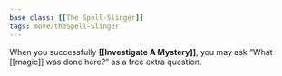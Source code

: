 ```yaml
---
base class: [[The Spell-Slinger]]
tags: move/theSpell-Slinger
---
```

When you successfully **[[Investigate A Mystery]]**, you may ask “What [[magic]] was done here?” as a free extra question.